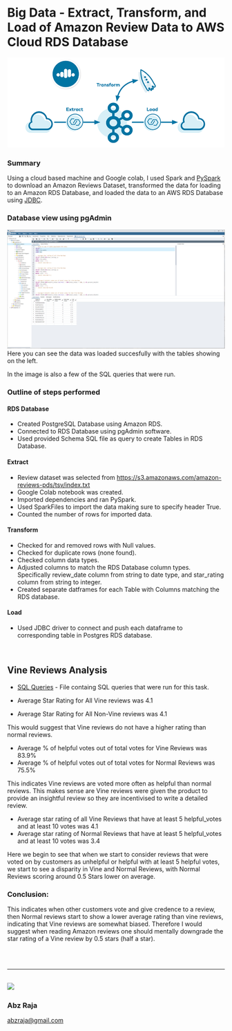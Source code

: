 # Big Data - Extract, Transform, and Load of Amazon Review Data to AWS Cloud RDS Database
<img src="Images/cloud_etl.png">
<br />

### Summary
Using a cloud based machine and Google colab, I used Spark and [PySpark](https://spark.apache.org/docs/latest/api/python/index.html) to download an Amazon Reviews Dataset, transformed the data for loading to an Amazon RDS Database, and loaded the data to an AWS RDS Database using [JDBC](https://docs.oracle.com/javase/tutorial/jdbc/basics/index.html).
<br />

### Database view using pgAdmin
<img src="Images/data-loaded-pgadmin.png" width="600">
<br />
Here you can see the data was loaded succesfully with the tables showing on the left.

In the image is also a few of the SQL queries that were run.
<br />

### Outline of steps performed

#### RDS Database
* Created PostgreSQL Database using Amazon RDS.
* Connected to RDS Database using pgAdmin software.
* Used provided Schema SQL file as query to create Tables in RDS Database.

#### Extract
* Review dataset was selected from https://s3.amazonaws.com/amazon-reviews-pds/tsv/index.txt
* Google Colab notebook was created.
* Imported dependencies and ran PySpark.
* Used SparkFiles to import the data making sure to specify header True.
* Counted the number of rows for imported data.


#### Transform
* Checked for and removed rows with Null values.
* Checked for duplicate rows (none found).
* Checked column data types.
* Adjusted columns to match the RDS Database column types. Specifically review_date column from string to date type, and star_rating column from string to integer.
* Created separate datframes for each Table with Columns matching the RDS database.

#### Load
* Used JDBC driver to connect and push each dataframe to corresponding table in Postgres RDS database.
<br />


## Vine Reviews Analysis
* [SQL Queries](/level-2/SQL-Queries.sql) - File containg SQL queries that were run for this task.

* Average Star Rating for All Vine reviews was 4.1
* Average Star Rating for All Non-Vine reviews was 4.1

This would suggest that Vine reviews do not have a higher rating than normal reviews.


* Average % of helpful votes out of total votes for Vine Reviews was 83.9%
* Average % of helpful votes out of total votes for Normal Reviews was 75.5%

This indicates Vine reviews are voted more often as helpful than normal reviews.
This makes sense are Vine reviews were given the product to provide an insightful review so they are incentivised to write a detailed review.

* Average star rating of all Vine Reviews that have at least 5 helpful_votes and at least 10 votes was 4.1
* Average star rating of Normal Reviews that have at least 5 helpful_votes and at least 10 votes was 3.4

Here we begin to see that when we start to consider reviews that were voted on by customers as unhelpful or helpful with at least 5 helpful votes, we start to see a disparity in Vine and Normal Reviews, with Normal Reviews scoring around 0.5 Stars lower on average.
<br />

### Conclusion:
This indicates when other customers vote and give credence to a review, then Normal reviews start to show a lower average rating than vine reviews, indicating that Vine reviews are somewhat biased. Therefore I would suggest when reading Amazon reviews one should mentally downgrade the star rating of a Vine review by 0.5 stars (half a star).

<br />
<br />
<hr />
<br />

<img width="150" src="https://drive.google.com/uc?export=view&id=1OH_TvDjISYpoKL_98Jx3CDFPM7Xp8J6H">

### Abz Raja
abzraja@gmail.com